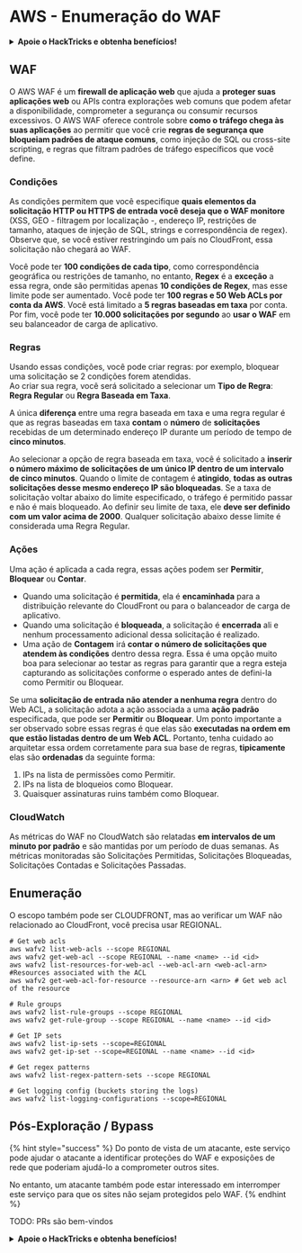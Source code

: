 # AWS - Enumeração do WAF

<details>

<summary><strong>Apoie o HackTricks e obtenha benefícios!</strong></summary>

* Se você quiser ver sua **empresa anunciada no HackTricks** ou se quiser acessar a **versão mais recente do PEASS ou baixar o HackTricks em PDF**, verifique os [**PLANOS DE ASSINATURA**](https://github.com/sponsors/carlospolop)!
* Obtenha o [**swag oficial do PEASS & HackTricks**](https://peass.creator-spring.com)
* Descubra [**A Família PEASS**](https://opensea.io/collection/the-peass-family), nossa coleção exclusiva de [**NFTs**](https://opensea.io/collection/the-peass-family)
* **Junte-se ao** 💬 [**grupo Discord**](https://discord.gg/hRep4RUj7f) ou ao [**grupo Telegram**](https://t.me/peass) ou **siga-me** no **Twitter** 🐦 [**@carlospolopm**](https://twitter.com/carlospolopm)**.**
* **Compartilhe suas técnicas de hacking enviando PRs para os repositórios do** [**HackTricks**](https://github.com/carlospolop/hacktricks) e [**HackTricks Cloud**](https://github.com/carlospolop/hacktricks-cloud) no GitHub.

</details>

## WAF

O AWS WAF é um **firewall de aplicação web** que ajuda a **proteger suas aplicações web** ou APIs contra explorações web comuns que podem afetar a disponibilidade, comprometer a segurança ou consumir recursos excessivos. O AWS WAF oferece controle sobre **como o tráfego chega às suas aplicações** ao permitir que você crie **regras de segurança que bloqueiam padrões de ataque comuns**, como injeção de SQL ou cross-site scripting, e regras que filtram padrões de tráfego específicos que você define.

### Condições

As condições permitem que você especifique **quais elementos da solicitação HTTP ou HTTPS de entrada você deseja que o WAF monitore** (XSS, GEO - filtragem por localização -, endereço IP, restrições de tamanho, ataques de injeção de SQL, strings e correspondência de regex). Observe que, se você estiver restringindo um país no CloudFront, essa solicitação não chegará ao WAF.

Você pode ter **100 condições de cada tipo**, como correspondência geográfica ou restrições de tamanho, no entanto, **Regex** é a **exceção** a essa regra, onde são permitidas apenas **10 condições de Regex**, mas esse limite pode ser aumentado. Você pode ter **100 regras e 50 Web ACLs por conta da AWS**. Você está limitado a **5 regras baseadas em taxa** por conta. Por fim, você pode ter **10.000 solicitações por segundo** ao **usar o WAF** em seu balanceador de carga de aplicativo.

### Regras

Usando essas condições, você pode criar regras: por exemplo, bloquear uma solicitação se 2 condições forem atendidas.\
Ao criar sua regra, você será solicitado a selecionar um **Tipo de Regra**: **Regra Regular** ou **Regra Baseada em Taxa**.

A única **diferença** entre uma regra baseada em taxa e uma regra regular é que as regras baseadas em taxa **contam** o **número** de **solicitações** recebidas de um determinado endereço IP durante um período de tempo de **cinco minutos**.

Ao selecionar a opção de regra baseada em taxa, você é solicitado a **inserir o número máximo de solicitações de um único IP dentro de um intervalo de cinco minutos**. Quando o limite de contagem é **atingido**, **todas as outras solicitações desse mesmo endereço IP são bloqueadas**. Se a taxa de solicitação voltar abaixo do limite especificado, o tráfego é permitido passar e não é mais bloqueado. Ao definir seu limite de taxa, ele **deve ser definido com um valor acima de 2000**. Qualquer solicitação abaixo desse limite é considerada uma Regra Regular.

### Ações

Uma ação é aplicada a cada regra, essas ações podem ser **Permitir**, **Bloquear** ou **Contar**.

* Quando uma solicitação é **permitida**, ela é **encaminhada** para a distribuição relevante do CloudFront ou para o balanceador de carga de aplicativo.
* Quando uma solicitação é **bloqueada**, a solicitação é **encerrada** ali e nenhum processamento adicional dessa solicitação é realizado.
* Uma ação de **Contagem** irá **contar o número de solicitações que atendem às condições** dentro dessa regra. Essa é uma opção muito boa para selecionar ao testar as regras para garantir que a regra esteja capturando as solicitações conforme o esperado antes de defini-la como Permitir ou Bloquear.

Se uma **solicitação de entrada não atender a nenhuma regra** dentro do Web ACL, a solicitação adota a ação associada a uma **ação padrão** especificada, que pode ser **Permitir** ou **Bloquear**. Um ponto importante a ser observado sobre essas regras é que elas são **executadas na ordem em que estão listadas dentro de um Web ACL**. Portanto, tenha cuidado ao arquitetar essa ordem corretamente para sua base de regras, **tipicamente** elas são **ordenadas** da seguinte forma:

1. IPs na lista de permissões como Permitir.
2. IPs na lista de bloqueios como Bloquear.
3. Quaisquer assinaturas ruins também como Bloquear.

### CloudWatch

As métricas do WAF no CloudWatch são relatadas **em intervalos de um minuto por padrão** e são mantidas por um período de duas semanas. As métricas monitoradas são Solicitações Permitidas, Solicitações Bloqueadas, Solicitações Contadas e Solicitações Passadas.

## Enumeração

O escopo também pode ser CLOUDFRONT, mas ao verificar um WAF não relacionado ao CloudFront, você precisa usar REGIONAL.
```
# Get web acls
aws wafv2 list-web-acls --scope REGIONAL
aws wafv2 get-web-acl --scope REGIONAL --name <name> --id <id>
aws wafv2 list-resources-for-web-acl --web-acl-arn <web-acl-arn> #Resources associated with the ACL
aws wafv2 get-web-acl-for-resource --resource-arn <arn> # Get web acl of the resource

# Rule groups
aws wafv2 list-rule-groups --scope REGIONAL
aws wafv2 get-rule-group --scope REGIONAL --name <name> --id <id>

# Get IP sets
aws wafv2 list-ip-sets --scope=REGIONAL
aws wafv2 get-ip-set --scope=REGIONAL --name <name> --id <id>

# Get regex patterns
aws wafv2 list-regex-pattern-sets --scope REGIONAL

# Get logging config (buckets storing the logs)
aws wafv2 list-logging-configurations --scope=REGIONAL
```
## Pós-Exploração / Bypass

{% hint style="success" %}
Do ponto de vista de um atacante, este serviço pode ajudar o atacante a identificar proteções do WAF e exposições de rede que poderiam ajudá-lo a comprometer outros sites.

No entanto, um atacante também pode estar interessado em interromper este serviço para que os sites não sejam protegidos pelo WAF.
{% endhint %}

TODO: PRs são bem-vindos

<details>

<summary><strong>Apoie o HackTricks e obtenha benefícios!</strong></summary>

* Se você deseja ver sua **empresa anunciada no HackTricks** ou se deseja acessar a **última versão do PEASS ou baixar o HackTricks em PDF**, verifique os [**PLANOS DE ASSINATURA**](https://github.com/sponsors/carlospolop)!
* Adquira o [**swag oficial do PEASS & HackTricks**](https://peass.creator-spring.com)
* Descubra [**The PEASS Family**](https://opensea.io/collection/the-peass-family), nossa coleção exclusiva de [**NFTs**](https://opensea.io/collection/the-peass-family)
* **Junte-se ao** 💬 [**grupo do Discord**](https://discord.gg/hRep4RUj7f) ou ao [**grupo do telegram**](https://t.me/peass) ou **siga-me** no **Twitter** 🐦 [**@carlospolopm**](https://twitter.com/carlospolopm)**.**
* **Compartilhe suas técnicas de hacking enviando PRs para os repositórios do** [**HackTricks**](https://github.com/carlospolop/hacktricks) e [**HackTricks Cloud**](https://github.com/carlospolop/hacktricks-cloud) github.

</details>
